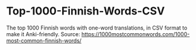 # Top-1000-Finnish-Words-CSV
The top 1000 Finnish words with one-word translations, in CSV format to make it Anki-friendly. Source: https://1000mostcommonwords.com/1000-most-common-finnish-words/
